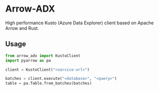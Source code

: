 # Arrow-ADX

High performance Kusto (Azure Data Explorer) client based on Apache Arrow and Rust.

## Usage

```py
from arrow_adx import KustoClient
import pyarrow as pa

client = KustoClient("<service-url>")

batches = client.execute("<database>", "<query>")
table = pa.Table.from_batches(batches)
```
